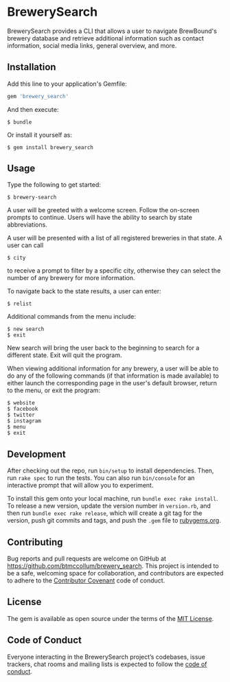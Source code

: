# BrewerySearch

BrewerySearch provides a CLI that allows a user to navigate BrewBound's brewery database and retrieve additional information such as contact information, social media links, general overview, and more.

## Installation

Add this line to your application's Gemfile:

```ruby
gem 'brewery_search'
```

And then execute:

    $ bundle

Or install it yourself as:

    $ gem install brewery_search

## Usage

Type the following to get started:

    $ brewery-search

A user will be greeted with a welcome screen. Follow the on-screen prompts to continue. Users will have the ability to search by state abbreviations. 

A user will be presented with a list of all registered breweries in that state. A user can call 

    $ city 

to receive a prompt to filter by a specific city, otherwise they can select the number of any brewery for more information.

To navigate back to the state results, a user can enter:

    $ relist

Additional commands from the menu include:
    
    $ new search
    $ exit

New search will bring the user back to the beginning to search for a different state. Exit will quit the program.

When viewing additional information for any brewery, a user will be able to do any of the following commands (if that information is made available) to either launch the corresponding page in the user's default browser, return to the menu, or exit the program:
            
    $ website
    $ facebook
    $ twitter
    $ instagram
    $ menu
    $ exit

## Development

After checking out the repo, run `bin/setup` to install dependencies. Then, run `rake spec` to run the tests. You can also run `bin/console` for an interactive prompt that will allow you to experiment.

To install this gem onto your local machine, run `bundle exec rake install`. To release a new version, update the version number in `version.rb`, and then run `bundle exec rake release`, which will create a git tag for the version, push git commits and tags, and push the `.gem` file to [rubygems.org](https://rubygems.org).

## Contributing

Bug reports and pull requests are welcome on GitHub at https://github.com/btmccollum/brewery_search. This project is intended to be a safe, welcoming space for collaboration, and contributors are expected to adhere to the [Contributor Covenant](http://contributor-covenant.org) code of conduct.

## License

The gem is available as open source under the terms of the [MIT License](https://opensource.org/licenses/MIT).

## Code of Conduct

Everyone interacting in the BrewerySearch project’s codebases, issue trackers, chat rooms and mailing lists is expected to follow the [code of conduct](https://github.com/btmccollum/brewery_search/blob/master/CODE_OF_CONDUCT.md).
